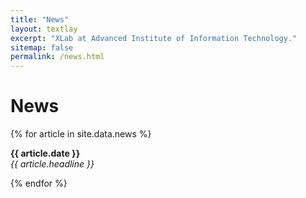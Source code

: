 ```yaml
---
title: "News"
layout: textlay
excerpt: "XLab at Advanced Institute of Information Technology."
sitemap: false
permalink: /news.html
---
```


# News

{% for article in site.data.news %}
<p> <b> {{ article.date }} </b> <br>
<em>{{ article.headline }}</em></p>
{% endfor %}
